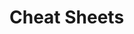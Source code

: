                                                                       
# Cheat Sheets           

   





